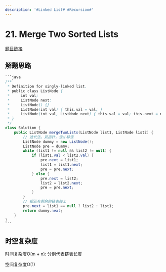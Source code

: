 ```yaml
---
description: '#Linked List# #Recursion#'
---
```


# 21. Merge Two Sorted Lists

[题目链接](https://leetcode.com/problems/merge-two-sorted-lists/description/)

## 解题思路

````java
```java
/**
 * Definition for singly-linked list.
 * public class ListNode {
 *     int val;
 *     ListNode next;
 *     ListNode() {}
 *     ListNode(int val) { this.val = val; }
 *     ListNode(int val, ListNode next) { this.val = val; this.next = next; }
 * }
 */
class Solution {
    public ListNode mergeTwoLists(ListNode list1, ListNode list2) {
        // 迭代法，双指针，谁小移谁
        ListNode dummy = new ListNode();
        ListNode pre = dummy;
        while (list1 != null && list2 != null) {
            if (list1.val < list2.val) {
                pre.next = list1;
                list1 = list1.next;
                pre = pre.next;
            } else {
                pre.next = list2;
                list2 = list2.next;
                pre = pre.next;
            }
        }
        // 把还有剩余的链表接上
        pre.next = list1 == null ? list2 : list1;
        return dummy.next;
    }
}
```
````

## 时空复杂度

时间复杂度O(m + n): 分别代表链表长度

空间复杂度O(1)
